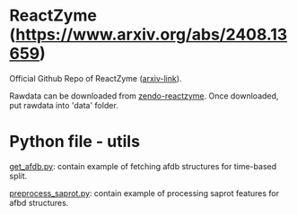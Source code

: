 # ReactZyme (https://www.arxiv.org/abs/2408.13659)
Official Github Repo of ReactZyme ([arxiv-link](https://www.arxiv.org/abs/2408.13659)).

Rawdata can be downloaded from [zendo-reactzyme](https://zenodo.org/records/11494913). Once downloaded, put rawdata into 'data' folder.

# Python file - utils
[get_afdb.py](https://github.com/WillHua127/ReactZyme/blob/main/get_afdb.py): contain example of fetching afdb structures for time-based split.

[preprocess_saprot.py](https://github.com/WillHua127/ReactZyme/blob/main/process_saprot.py): contain example of processing saprot features for afbd structures.

